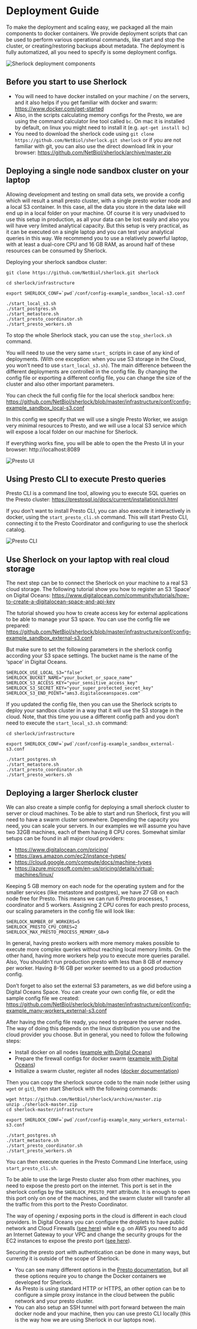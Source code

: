 # Deployment Guide

To make the deployment and scaling easy, we packaged all the main components to docker containers. We 
provide deployment scripts that can be used to perform various operational commands, like start and stop 
the cluster, or creating/restoring backups about metadata. The deployment is fully automatized, all you 
need to specify is some deployment configs.

![Sherlock deployment components](./images/deployment_components.svg)

## Before you start to use Sherlock
* You will need to have docker installed on your machine / on the servers, and it also helps if you get 
familiar with docker and swarm: https://www.docker.com/get-started 
* Also, in the scripts calculating memory configs for the Presto, we are using the command calculator 
line tool called `bc`. On mac it is installed by default, on linux you might need to install it 
(e.g. `apt-get install bc`)
* You need to download the sherlock code using `git clone https://github.com/NetBiol/sherlock.git sherlock` or if 
you are not familiar with git, you can also use the direct download link in your 
browser: https://github.com/NetBiol/sherlock/archive/master.zip 

## Deploying a single node sandbox cluster on your laptop

Allowing development and testing on small data sets, we provide a config which will result a small presto 
cluster, with a single presto worker node and a local S3 container. In this case, all the data you store 
in the data lake will end up in a local folder on your machine. Of course it is very unadvised to use this 
setup in production, as all your data can be lost easily and also you will have very limited analytical 
capacity. But this setup is very practical, as it can be executed on a single laptop and you can test your 
analytical queries in this way. We recommend you to use a relatively powerful laptop, with at least a 
dual-core CPU and 16 GB RAM, as around half of these resources can be consumed by Sherlock.

Deploying your sherlock sandbox cluster:
```
git clone https://github.com/NetBiol/sherlock.git sherlock
 
cd sherlock/infrastructure
 
export SHERLOCK_CONF=`pwd`/conf/config-example_sandbox_local-s3.conf

./start_local_s3.sh
./start_postgres.sh
./start_metastore.sh
./start_presto_coordinator.sh
./start_presto_workers.sh
```

To stop the whole Sherlock stack, you can use the `stop_sherlock.sh` command.

You will need to use the very same `start_` scripts in case of any kind of deployments. 
(With one exception: when you use S3 storage in the Cloud, you won’t need to use `start_local_s3.sh`). 
The main difference between the different deployments are controlled in the config file. By changing 
the config file or exporting a different config file, you can change the size of the cluster and also 
other important parameters.

You can check the full config file for the local sherlock sandbox 
here: https://github.com/NetBiol/sherlock/blob/master/infrastructure/conf/config-example_sandbox_local-s3.conf

In this config we specify that we will use a single Presto Worker, we assign very minimal resources 
to Presto, and we will use a local S3 service which will expose a local folder on our machine for Sherlock.

If everything works fine, you will be able to open the the Presto UI in your browser: http://localhost:8089 

![Presto UI](./images/presto_ui.png)


## Using Presto CLI to execute Presto queries

Presto CLI is a command line tool, allowing you to execute SQL queries on the 
Presto cluster: https://prestosql.io/docs/current/installation/cli.html

If you don’t want to install Presto CLI, you can also execute it interactively in docker, 
using the `start_presto_cli.sh` command. This will start Presto CLI, connecting it to the Presto 
Coordinator and configuring to use the sherlock catalog.

![Presto CLI](./images/presto_cli.png)



## Use Sherlock on your laptop with real cloud storage

The next step can be to connect the Sherlock on your machine to a real S3 cloud storage. 
The following tutorial show you how to register an S3 ‘Space’ on 
Digital Oceans: https://www.digitalocean.com/community/tutorials/how-to-create-a-digitalocean-space-and-api-key

The tutorial showed you how to create access key for external applications to be able to manage your S3 space. 
You can use the config file we 
prepared: https://github.com/NetBiol/sherlock/blob/master/infrastructure/conf/config-example_sandbox_external-s3.conf

But make sure to set the following parameters in the sherlock config according your S3 space settings.
The bucket name is the name of the ‘space’ in Digital Oceans.

```
SHERLOCK_USE_LOCAL_S3="false"
SHERLOCK_BUCKET_NAME="your_bucket_or_space_name"
SHERLOCK_S3_ACCESS_KEY="your_sensitive_access_key"
SHERLOCK_S3_SECRET_KEY="your_super_protected_secret_key"
SHERLOCK_S3_END_POINT="ams3.digitaloceanspaces.com"
```

If you updated the config file, then you can use the Sherlock scripts to deploy your sandbox cluster in a way 
that it will use the S3 storage in the cloud. Note, that this time you use a different config path and you don’t need 
to execute the `start_local_s3.sh` command:

```
cd sherlock/infrastructure
 
export SHERLOCK_CONF=`pwd`/conf/config-example_sandbox_external-s3.conf

./start_postgres.sh
./start_metastore.sh
./start_presto_coordinator.sh
./start_presto_workers.sh
```

## Deploying a larger Sherlock cluster 

We can also create a simple config for deploying a small sherlock cluster to server or cloud machines. To be 
able to start and run Sherlock, first you will need to have a swarm cluster somewhere. Depending the 
capacity you need, you can scale your servers. In our examples we will assume you have two 32GB machines, 
each of them having 8 CPU cores. Somewhat similar setups can be found in all major cloud providers: 
* https://www.digitalocean.com/pricing/ 
* https://aws.amazon.com/ec2/instance-types/
* https://cloud.google.com/compute/docs/machine-types
* https://azure.microsoft.com/en-us/pricing/details/virtual-machines/linux/

Keeping 5 GB memory on each node for the operating system and for the smaller services (like metastore and 
postgres), we have 27 GB on each node free for Presto. This means we can run 6 Presto processes, 
1 coordinator and 5 workers. Assigning 2 CPU cores for each presto process, our scaling parameters in the 
config file will look like:

```
SHERLOCK_NUMBER_OF_WORKERS=5
SHERLOCK_PRESTO_CPU_CORES=2
SHERLOCK_MAX_PRESTO_PROCESS_MEMORY_GB=9
```

In general, having presto workers with more memory makes possible to execute more complex queries without reaching 
local memory limits. On the other hand, having more workers help you to execute more queries parallel. Also, You 
shouldn’t run production presto with less than 8 GB of memory per worker. Having 8-16 GB per worker seemed to us a good 
production config.

Don’t forget to also set the external S3 parameters, as we did before using a Digital Oceans Space.
You can create your own config file, or edit the sample config file we created:
https://github.com/NetBiol/sherlock/blob/master/infrastructure/conf/config-example_many-workers_external-s3.conf

After having the config file ready, you need to prepare the server nodes. The way of doing this depends on the linux 
distribution you use and the cloud provider you choose. But in general, you need to follow the following steps:
* Install docker on all nodes ([example with Digital Oceans](https://www.digitalocean.com/community/tutorials/how-to-install-and-use-docker-on-ubuntu-16-04))
* Prepare the firewall configs for docker swarm ([example with Digital Oceans](https://www.digitalocean.com/community/tutorials/how-to-configure-the-linux-firewall-for-docker-swarm-on-ubuntu-16-04))
* Initialize a swarm cluster, register all nodes ([docker documentation](https://docs.docker.com/engine/swarm/swarm-tutorial/create-swarm/))

Then you can copy the sherlock source code to the main node (either using `wget` or `git`), then start Sherlock with 
the following commands:

```
wget https://github.com/NetBiol/sherlock/archive/master.zip 
unzip ./sherlock-master.zip
cd sherlock-master/infrastructure 
 
export SHERLOCK_CONF=`pwd`/conf/config-example_many_workers_external-s3.conf

./start_postgres.sh
./start_metastore.sh
./start_presto_coordinator.sh
./start_presto_workers.sh
```

You can then execute queries in the Presto Command Line Interface, using `start_presto_cli.sh`.

To be able to use the large Presto cluster also from other machines, you need to expose the presto port on the internet. 
This port is set in the sherlock configs by the `SHERLOCK_PRESTO_PORT` attribute. It is enough to open this port only 
on one of the machines, and the swarm cluster will transfer all the traffic from this port to the Presto Coordinator. 

The way of opening / exposing ports in the cloud is different in each cloud providers. In Digital Oceans you can 
configure the droplets to have public network and Cloud Firewalls ([see here](https://www.digitalocean.com/docs/networking/firewalls/))
while e.g. on AWS you need to add an Internet Gateway to your VPC and change the security groups for the EC2 instances 
to expose the presto port ([see here](https://docs.aws.amazon.com/vpc/latest/userguide/VPC_Internet_Gateway.html)).

Securing the presto port with authentication can be done in many ways, but currently it is outside of the scope of Sherlock.
* You can see many different options in the [Presto documentation](https://prestodb.github.io/docs/current/security.html), 
but all these options require you to change the Docker containers we developed for Sherlock. 
* As Presto is using standard HTTP or HTTPS, an other option can be to configure a simple proxy instance in the cloud 
between the public network and your presto cluster.
* You can also setup an SSH tunnel with port forward between the main docker node and your machine, then you can use 
presto CLI locally (this is the way how we are using Sherlock in our laptops now).
